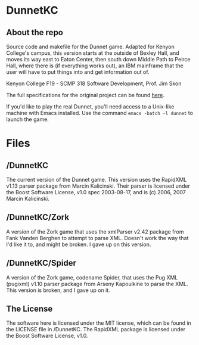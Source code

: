 # DunnetKC
## About the repo
Source code and makefile for the Dunnet game. Adapted for Kenyon College's campus, this version starts at the outside of Bexley Hall, and moves its way east to Eaton Center, then south down Middle Path to Peirce Hall, where there is (if everything works out), an IBM mainframe that the user will have to put things into and get information out of.

Kenyon College F19 - SCMP 318 Software Development, Prof. Jim Skon

The full specifications for the original project can be found [here](https://cs.kenyon.edu/do/view/Main/XMLGameDesign).

If you'd like to play the real Dunnet, you'll need access to a Unix-like machine with Emacs installed. Use the command `emacs -batch -l dunnet` to launch the game.

# Files
## /DunnetKC
The current version of the Dunnet game. This version uses the RapidXML v1.13 parser package from Marcin Kalicinski. Their parser is licensed under the Boost Software License, v1.0 spec 2003-08-17, and is (c) 2006, 2007 Marcin Kalicinski.
## /DunnetKC/Zork
A version of the Zork game that uses the xmlParser v2.42 package from Fank Vanden Berghen to attempt to parse XML. Doesn't work the way that I'd like it to, and might be broken. I gave up on this version.
## /DunnetKC/Spider
A version of the Zork game, codename Spider, that uses the Pug XML (pugixml) v1.10 parser  package from Arseny Kapoulkine to parse the XML. This version is broken, and I gave up on it.
## The License
The software here is licensed under the MIT license, which can be found in the LICENSE file in /DunnetKC. The RapidXML package is licensed under the Boost Software License, v1.0.
